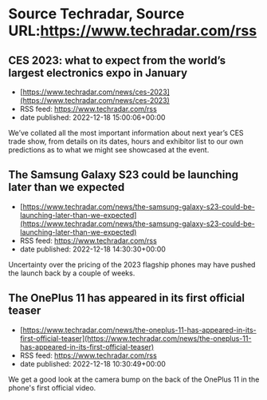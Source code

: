 # Source Techradar, Source URL:https://www.techradar.com/rss

## CES 2023: what to expect from the world’s largest electronics expo in January
 - [https://www.techradar.com/news/ces-2023](https://www.techradar.com/news/ces-2023)
 - RSS feed: https://www.techradar.com/rss
 - date published: 2022-12-18 15:00:06+00:00

We’ve collated all the most important information about next year’s CES trade show, from details on its dates, hours and exhibitor list to our own predictions as to what we might see showcased at the event.

## The Samsung Galaxy S23 could be launching later than we expected
 - [https://www.techradar.com/news/the-samsung-galaxy-s23-could-be-launching-later-than-we-expected](https://www.techradar.com/news/the-samsung-galaxy-s23-could-be-launching-later-than-we-expected)
 - RSS feed: https://www.techradar.com/rss
 - date published: 2022-12-18 14:30:30+00:00

Uncertainty over the pricing of the 2023 flagship phones may have pushed the launch back by a couple of weeks.

## The OnePlus 11 has appeared in its first official teaser
 - [https://www.techradar.com/news/the-oneplus-11-has-appeared-in-its-first-official-teaser](https://www.techradar.com/news/the-oneplus-11-has-appeared-in-its-first-official-teaser)
 - RSS feed: https://www.techradar.com/rss
 - date published: 2022-12-18 10:30:49+00:00

We get a good look at the camera bump on the back of the OnePlus 11 in the phone's first official video.
